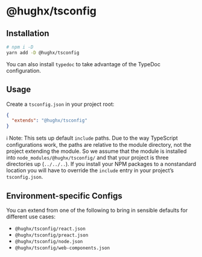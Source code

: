 # @hughx/tsconfig

## Installation

```zsh
# npm i -D
yarn add -D @hughx/tsconfig
```

You can also install `typedoc` to take advantage of the TypeDoc configuration.

## Usage

Create a `tsconfig.json` in your project root:

```json
{
  "extends": "@hughx/tsconfig"
}
```

ℹ️ Note: This sets up default `include` paths. Due to the way TypeScript configurations work, the paths are relative to the module directory, not the project extending the module. So we assume that the module is installed into `node_modules/@hughx/tsconfig/` and that your project is three directories up (`../../..`). If you install your NPM packages to a nonstandard location you will have to override the `include` entry in your project’s `tsconfig.json`.

## Environment-specific Configs

You can extend from one of the following to bring in sensible defaults for different use cases:

- `@hughx/tsconfig/react.json`
- `@hughx/tsconfig/preact.json`
- `@hughx/tsconfig/node.json`
- `@hughx/tsconfig/web-components.json`